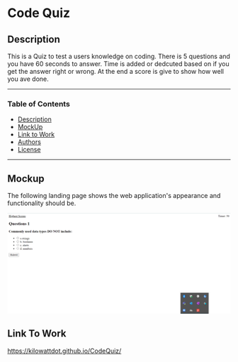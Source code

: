 # Code Quiz


## __Description__

This is a Quiz to test a users knowledge on coding. There is 5 questions and you have 60 seconds to answer. Time is added or dedcuted based on if you get the answer right or wrong. At the end a score is give to show how well you ave done.

---
### __Table of Contents__

- [Description](#description)
- [MockUp](#Mockup)
- [Link to Work](#LinkToWork) 
- [Authors](#authors)
- [License](#license)

---
## __Mockup__

The following landing page shows the web application's appearance and functionality should be. 

<img src="coding-mockup.png">



## Link To Work

https://kilowattdot.github.io/CodeQuiz/

